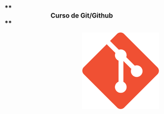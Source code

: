 ## ** <center>  Curso de Git/Github </center> **
<p align="right">

<img src="src/git.png" width="250"/>

<p align="right"></p>
